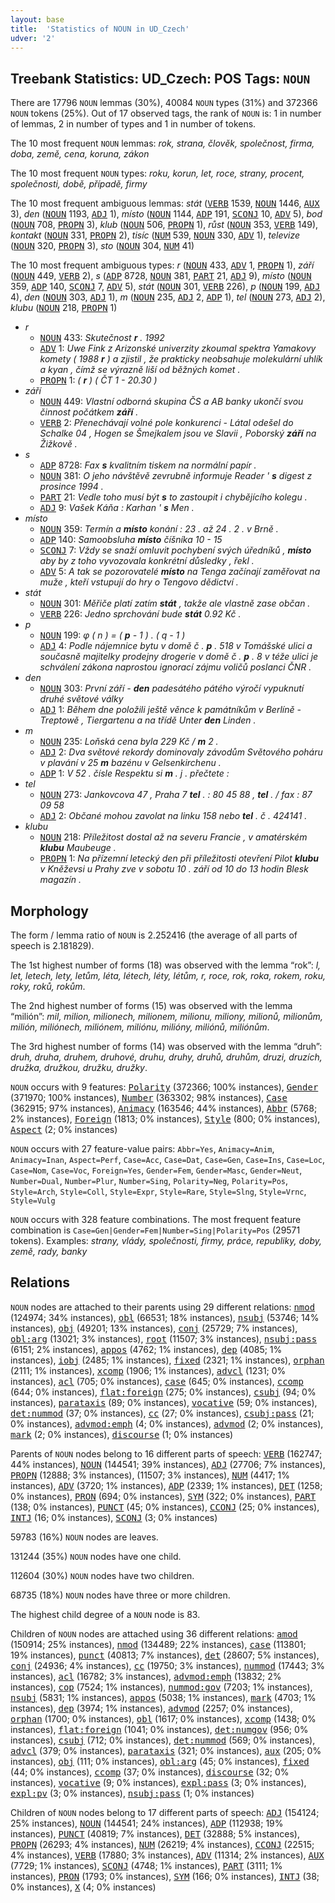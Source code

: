 ```yaml
---
layout: base
title:  'Statistics of NOUN in UD_Czech'
udver: '2'
---
```


## Treebank Statistics: UD_Czech: POS Tags: `NOUN`

There are 17796 `NOUN` lemmas (30%), 40084 `NOUN` types (31%) and 372366 `NOUN` tokens (25%).
Out of 17 observed tags, the rank of `NOUN` is: 1 in number of lemmas, 2 in number of types and 1 in number of tokens.

The 10 most frequent `NOUN` lemmas: <em>rok, strana, člověk, společnost, firma, doba, země, cena, koruna, zákon</em>

The 10 most frequent `NOUN` types:  <em>roku, korun, let, roce, strany, procent, společnosti, době, případě, firmy</em>

The 10 most frequent ambiguous lemmas: <em>stát</em> (<tt><a href="cs-pos-VERB.html">VERB</a></tt> 1539, <tt><a href="cs-pos-NOUN.html">NOUN</a></tt> 1446, <tt><a href="cs-pos-AUX.html">AUX</a></tt> 3), <em>den</em> (<tt><a href="cs-pos-NOUN.html">NOUN</a></tt> 1193, <tt><a href="cs-pos-ADJ.html">ADJ</a></tt> 1), <em>místo</em> (<tt><a href="cs-pos-NOUN.html">NOUN</a></tt> 1144, <tt><a href="cs-pos-ADP.html">ADP</a></tt> 191, <tt><a href="cs-pos-SCONJ.html">SCONJ</a></tt> 10, <tt><a href="cs-pos-ADV.html">ADV</a></tt> 5), <em>bod</em> (<tt><a href="cs-pos-NOUN.html">NOUN</a></tt> 708, <tt><a href="cs-pos-PROPN.html">PROPN</a></tt> 3), <em>klub</em> (<tt><a href="cs-pos-NOUN.html">NOUN</a></tt> 506, <tt><a href="cs-pos-PROPN.html">PROPN</a></tt> 1), <em>růst</em> (<tt><a href="cs-pos-NOUN.html">NOUN</a></tt> 353, <tt><a href="cs-pos-VERB.html">VERB</a></tt> 149), <em>kontakt</em> (<tt><a href="cs-pos-NOUN.html">NOUN</a></tt> 331, <tt><a href="cs-pos-PROPN.html">PROPN</a></tt> 2), <em>tisíc</em> (<tt><a href="cs-pos-NUM.html">NUM</a></tt> 539, <tt><a href="cs-pos-NOUN.html">NOUN</a></tt> 330, <tt><a href="cs-pos-ADV.html">ADV</a></tt> 1), <em>televize</em> (<tt><a href="cs-pos-NOUN.html">NOUN</a></tt> 320, <tt><a href="cs-pos-PROPN.html">PROPN</a></tt> 3), <em>sto</em> (<tt><a href="cs-pos-NOUN.html">NOUN</a></tt> 304, <tt><a href="cs-pos-NUM.html">NUM</a></tt> 41)

The 10 most frequent ambiguous types:  <em>r</em> (<tt><a href="cs-pos-NOUN.html">NOUN</a></tt> 433, <tt><a href="cs-pos-ADV.html">ADV</a></tt> 1, <tt><a href="cs-pos-PROPN.html">PROPN</a></tt> 1), <em>září</em> (<tt><a href="cs-pos-NOUN.html">NOUN</a></tt> 449, <tt><a href="cs-pos-VERB.html">VERB</a></tt> 2), <em>s</em> (<tt><a href="cs-pos-ADP.html">ADP</a></tt> 8728, <tt><a href="cs-pos-NOUN.html">NOUN</a></tt> 381, <tt><a href="cs-pos-PART.html">PART</a></tt> 21, <tt><a href="cs-pos-ADJ.html">ADJ</a></tt> 9), <em>místo</em> (<tt><a href="cs-pos-NOUN.html">NOUN</a></tt> 359, <tt><a href="cs-pos-ADP.html">ADP</a></tt> 140, <tt><a href="cs-pos-SCONJ.html">SCONJ</a></tt> 7, <tt><a href="cs-pos-ADV.html">ADV</a></tt> 5), <em>stát</em> (<tt><a href="cs-pos-NOUN.html">NOUN</a></tt> 301, <tt><a href="cs-pos-VERB.html">VERB</a></tt> 226), <em>p</em> (<tt><a href="cs-pos-NOUN.html">NOUN</a></tt> 199, <tt><a href="cs-pos-ADJ.html">ADJ</a></tt> 4), <em>den</em> (<tt><a href="cs-pos-NOUN.html">NOUN</a></tt> 303, <tt><a href="cs-pos-ADJ.html">ADJ</a></tt> 1), <em>m</em> (<tt><a href="cs-pos-NOUN.html">NOUN</a></tt> 235, <tt><a href="cs-pos-ADJ.html">ADJ</a></tt> 2, <tt><a href="cs-pos-ADP.html">ADP</a></tt> 1), <em>tel</em> (<tt><a href="cs-pos-NOUN.html">NOUN</a></tt> 273, <tt><a href="cs-pos-ADJ.html">ADJ</a></tt> 2), <em>klubu</em> (<tt><a href="cs-pos-NOUN.html">NOUN</a></tt> 218, <tt><a href="cs-pos-PROPN.html">PROPN</a></tt> 1)


* <em>r</em>
  * <tt><a href="cs-pos-NOUN.html">NOUN</a></tt> 433: <em>Skutečnost <b>r</b> . 1992</em>
  * <tt><a href="cs-pos-ADV.html">ADV</a></tt> 1: <em>Uwe Fink z Arizonské univerzity zkoumal spektra Yamakovy komety ( 1988 <b>r</b> ) a zjistil , že prakticky neobsahuje molekulární uhlík a kyan , čímž se výrazně liší od běžných komet .</em>
  * <tt><a href="cs-pos-PROPN.html">PROPN</a></tt> 1: <em>( <b>r</b> ) ( ČT 1 - 20.30 )</em>
* <em>září</em>
  * <tt><a href="cs-pos-NOUN.html">NOUN</a></tt> 449: <em>Vlastní odborná skupina ČS a AB banky ukončí svou činnost počátkem <b>září</b> .</em>
  * <tt><a href="cs-pos-VERB.html">VERB</a></tt> 2: <em>Přenechávají volné pole konkurenci - Látal odešel do Schalke 04 , Hogen se Šmejkalem jsou ve Slavii , Poborský <b>září</b> na Žižkově .</em>
* <em>s</em>
  * <tt><a href="cs-pos-ADP.html">ADP</a></tt> 8728: <em>Fax <b>s</b> kvalitním tiskem na normální papír .</em>
  * <tt><a href="cs-pos-NOUN.html">NOUN</a></tt> 381: <em>O jeho návštěvě zevrubně informuje Reader ' <b>s</b> digest z prosince 1994 .</em>
  * <tt><a href="cs-pos-PART.html">PART</a></tt> 21: <em>Vedle toho musí být <b>s</b> to zastoupit i chybějícího kolegu .</em>
  * <tt><a href="cs-pos-ADJ.html">ADJ</a></tt> 9: <em>Vašek Káňa : Karhan ' <b>s</b> Men .</em>
* <em>místo</em>
  * <tt><a href="cs-pos-NOUN.html">NOUN</a></tt> 359: <em>Termín a <b>místo</b> konání : 23 . až 24 . 2 . v Brně .</em>
  * <tt><a href="cs-pos-ADP.html">ADP</a></tt> 140: <em>Samoobsluha <b>místo</b> číšníka 10 - 15</em>
  * <tt><a href="cs-pos-SCONJ.html">SCONJ</a></tt> 7: <em>Vždy se snaží omluvit pochybení svých úředníků , <b>místo</b> aby by z toho vyvozovala konkrétní důsledky , řekl .</em>
  * <tt><a href="cs-pos-ADV.html">ADV</a></tt> 5: <em>A tak se pozorovatelé <b>místo</b> na Tenga začínají zaměřovat na muže , kteří vstupují do hry o Tengovo dědictví .</em>
* <em>stát</em>
  * <tt><a href="cs-pos-NOUN.html">NOUN</a></tt> 301: <em>Měřiče platí zatím <b>stát</b> , takže ale vlastně zase občan .</em>
  * <tt><a href="cs-pos-VERB.html">VERB</a></tt> 226: <em>Jedno sprchování bude <b>stát</b> 0.92 Kč .</em>
* <em>p</em>
  * <tt><a href="cs-pos-NOUN.html">NOUN</a></tt> 199: <em>φ ( n ) = ( <b>p</b> - 1 ) . ( q - 1 )</em>
  * <tt><a href="cs-pos-ADJ.html">ADJ</a></tt> 4: <em>Podle nájemnice bytu v domě č . <b>p</b> . 518 v Tomášské ulici a současně majitelky prodejny drogerie v domě č . <b>p</b> . 8 v téže ulici je schválení zákona naprostou ignorací zájmu voličů poslanci ČNR .</em>
* <em>den</em>
  * <tt><a href="cs-pos-NOUN.html">NOUN</a></tt> 303: <em>První září - <b>den</b> padesátého pátého výročí vypuknutí druhé světové války</em>
  * <tt><a href="cs-pos-ADJ.html">ADJ</a></tt> 1: <em>Během dne položili ještě věnce k památníkům v Berlíně - Treptowě , Tiergartenu a na třídě Unter <b>den</b> Linden .</em>
* <em>m</em>
  * <tt><a href="cs-pos-NOUN.html">NOUN</a></tt> 235: <em>Loňská cena byla 229 Kč / <b>m</b> 2 .</em>
  * <tt><a href="cs-pos-ADJ.html">ADJ</a></tt> 2: <em>Dva světové rekordy dominovaly závodům Světového poháru v plavání v 25 <b>m</b> bazénu v Gelsenkirchenu .</em>
  * <tt><a href="cs-pos-ADP.html">ADP</a></tt> 1: <em>V 52 . čísle Respektu si <b>m</b> . j . přečtete :</em>
* <em>tel</em>
  * <tt><a href="cs-pos-NOUN.html">NOUN</a></tt> 273: <em>Jankovcova 47 , Praha 7 <b>tel</b> . : 80 45 88 , <b>tel</b> . / fax : 87 09 58</em>
  * <tt><a href="cs-pos-ADJ.html">ADJ</a></tt> 2: <em>Občané mohou zavolat na linku 158 nebo <b>tel</b> . č . 424141 .</em>
* <em>klubu</em>
  * <tt><a href="cs-pos-NOUN.html">NOUN</a></tt> 218: <em>Příležitost dostal až na severu Francie , v amatérském <b>klubu</b> Maubeuge .</em>
  * <tt><a href="cs-pos-PROPN.html">PROPN</a></tt> 1: <em>Na přízemní letecký den při příležitosti otevření Pilot <b>klubu</b> v Kněževsi u Prahy zve v sobotu 10 . září od 10 do 13 hodin Blesk magazín .</em>

## Morphology

The form / lemma ratio of `NOUN` is 2.252416 (the average of all parts of speech is 2.181829).

The 1st highest number of forms (18) was observed with the lemma “rok”: <em>l, let, letech, lety, letům, léta, létech, léty, létům, r, roce, rok, roka, rokem, roku, roky, roků, rokům</em>.

The 2nd highest number of forms (15) was observed with the lemma “milión”: <em>mil, milion, milionech, milionem, milionu, miliony, milionů, milionům, milión, miliónech, miliónem, miliónu, milióny, miliónů, miliónům</em>.

The 3rd highest number of forms (14) was observed with the lemma “druh”: <em>druh, druha, druhem, druhové, druhu, druhy, druhů, druhům, druzi, druzích, družka, družkou, družku, družky</em>.

`NOUN` occurs with 9 features: <tt><a href="cs-feat-Polarity.html">Polarity</a></tt> (372366; 100% instances), <tt><a href="cs-feat-Gender.html">Gender</a></tt> (371970; 100% instances), <tt><a href="cs-feat-Number.html">Number</a></tt> (363302; 98% instances), <tt><a href="cs-feat-Case.html">Case</a></tt> (362915; 97% instances), <tt><a href="cs-feat-Animacy.html">Animacy</a></tt> (163546; 44% instances), <tt><a href="cs-feat-Abbr.html">Abbr</a></tt> (5768; 2% instances), <tt><a href="cs-feat-Foreign.html">Foreign</a></tt> (1813; 0% instances), <tt><a href="cs-feat-Style.html">Style</a></tt> (800; 0% instances), <tt><a href="cs-feat-Aspect.html">Aspect</a></tt> (2; 0% instances)

`NOUN` occurs with 27 feature-value pairs: `Abbr=Yes`, `Animacy=Anim`, `Animacy=Inan`, `Aspect=Perf`, `Case=Acc`, `Case=Dat`, `Case=Gen`, `Case=Ins`, `Case=Loc`, `Case=Nom`, `Case=Voc`, `Foreign=Yes`, `Gender=Fem`, `Gender=Masc`, `Gender=Neut`, `Number=Dual`, `Number=Plur`, `Number=Sing`, `Polarity=Neg`, `Polarity=Pos`, `Style=Arch`, `Style=Coll`, `Style=Expr`, `Style=Rare`, `Style=Slng`, `Style=Vrnc`, `Style=Vulg`

`NOUN` occurs with 328 feature combinations.
The most frequent feature combination is `Case=Gen|Gender=Fem|Number=Sing|Polarity=Pos` (29571 tokens).
Examples: <em>strany, vlády, společnosti, firmy, práce, republiky, doby, země, rady, banky</em>


## Relations

`NOUN` nodes are attached to their parents using 29 different relations: <tt><a href="cs-dep-nmod.html">nmod</a></tt> (124974; 34% instances), <tt><a href="cs-dep-obl.html">obl</a></tt> (66531; 18% instances), <tt><a href="cs-dep-nsubj.html">nsubj</a></tt> (53746; 14% instances), <tt><a href="cs-dep-obj.html">obj</a></tt> (49201; 13% instances), <tt><a href="cs-dep-conj.html">conj</a></tt> (25729; 7% instances), <tt><a href="cs-dep-obl-arg.html">obl:arg</a></tt> (13021; 3% instances), <tt><a href="cs-dep-root.html">root</a></tt> (11507; 3% instances), <tt><a href="cs-dep-nsubj-pass.html">nsubj:pass</a></tt> (6151; 2% instances), <tt><a href="cs-dep-appos.html">appos</a></tt> (4762; 1% instances), <tt><a href="cs-dep-dep.html">dep</a></tt> (4085; 1% instances), <tt><a href="cs-dep-iobj.html">iobj</a></tt> (2485; 1% instances), <tt><a href="cs-dep-fixed.html">fixed</a></tt> (2321; 1% instances), <tt><a href="cs-dep-orphan.html">orphan</a></tt> (2111; 1% instances), <tt><a href="cs-dep-xcomp.html">xcomp</a></tt> (1906; 1% instances), <tt><a href="cs-dep-advcl.html">advcl</a></tt> (1231; 0% instances), <tt><a href="cs-dep-acl.html">acl</a></tt> (705; 0% instances), <tt><a href="cs-dep-case.html">case</a></tt> (645; 0% instances), <tt><a href="cs-dep-ccomp.html">ccomp</a></tt> (644; 0% instances), <tt><a href="cs-dep-flat-foreign.html">flat:foreign</a></tt> (275; 0% instances), <tt><a href="cs-dep-csubj.html">csubj</a></tt> (94; 0% instances), <tt><a href="cs-dep-parataxis.html">parataxis</a></tt> (89; 0% instances), <tt><a href="cs-dep-vocative.html">vocative</a></tt> (59; 0% instances), <tt><a href="cs-dep-det-nummod.html">det:nummod</a></tt> (37; 0% instances), <tt><a href="cs-dep-cc.html">cc</a></tt> (27; 0% instances), <tt><a href="cs-dep-csubj-pass.html">csubj:pass</a></tt> (21; 0% instances), <tt><a href="cs-dep-advmod-emph.html">advmod:emph</a></tt> (4; 0% instances), <tt><a href="cs-dep-advmod.html">advmod</a></tt> (2; 0% instances), <tt><a href="cs-dep-mark.html">mark</a></tt> (2; 0% instances), <tt><a href="cs-dep-discourse.html">discourse</a></tt> (1; 0% instances)

Parents of `NOUN` nodes belong to 16 different parts of speech: <tt><a href="cs-pos-VERB.html">VERB</a></tt> (162747; 44% instances), <tt><a href="cs-pos-NOUN.html">NOUN</a></tt> (144541; 39% instances), <tt><a href="cs-pos-ADJ.html">ADJ</a></tt> (27706; 7% instances), <tt><a href="cs-pos-PROPN.html">PROPN</a></tt> (12888; 3% instances),  (11507; 3% instances), <tt><a href="cs-pos-NUM.html">NUM</a></tt> (4417; 1% instances), <tt><a href="cs-pos-ADV.html">ADV</a></tt> (3720; 1% instances), <tt><a href="cs-pos-ADP.html">ADP</a></tt> (2339; 1% instances), <tt><a href="cs-pos-DET.html">DET</a></tt> (1258; 0% instances), <tt><a href="cs-pos-PRON.html">PRON</a></tt> (694; 0% instances), <tt><a href="cs-pos-SYM.html">SYM</a></tt> (322; 0% instances), <tt><a href="cs-pos-PART.html">PART</a></tt> (138; 0% instances), <tt><a href="cs-pos-PUNCT.html">PUNCT</a></tt> (45; 0% instances), <tt><a href="cs-pos-CCONJ.html">CCONJ</a></tt> (25; 0% instances), <tt><a href="cs-pos-INTJ.html">INTJ</a></tt> (16; 0% instances), <tt><a href="cs-pos-SCONJ.html">SCONJ</a></tt> (3; 0% instances)

59783 (16%) `NOUN` nodes are leaves.

131244 (35%) `NOUN` nodes have one child.

112604 (30%) `NOUN` nodes have two children.

68735 (18%) `NOUN` nodes have three or more children.

The highest child degree of a `NOUN` node is 83.

Children of `NOUN` nodes are attached using 36 different relations: <tt><a href="cs-dep-amod.html">amod</a></tt> (150914; 25% instances), <tt><a href="cs-dep-nmod.html">nmod</a></tt> (134489; 22% instances), <tt><a href="cs-dep-case.html">case</a></tt> (113801; 19% instances), <tt><a href="cs-dep-punct.html">punct</a></tt> (40813; 7% instances), <tt><a href="cs-dep-det.html">det</a></tt> (28607; 5% instances), <tt><a href="cs-dep-conj.html">conj</a></tt> (24936; 4% instances), <tt><a href="cs-dep-cc.html">cc</a></tt> (19750; 3% instances), <tt><a href="cs-dep-nummod.html">nummod</a></tt> (17443; 3% instances), <tt><a href="cs-dep-acl.html">acl</a></tt> (16782; 3% instances), <tt><a href="cs-dep-advmod-emph.html">advmod:emph</a></tt> (13832; 2% instances), <tt><a href="cs-dep-cop.html">cop</a></tt> (7524; 1% instances), <tt><a href="cs-dep-nummod-gov.html">nummod:gov</a></tt> (7203; 1% instances), <tt><a href="cs-dep-nsubj.html">nsubj</a></tt> (5831; 1% instances), <tt><a href="cs-dep-appos.html">appos</a></tt> (5038; 1% instances), <tt><a href="cs-dep-mark.html">mark</a></tt> (4703; 1% instances), <tt><a href="cs-dep-dep.html">dep</a></tt> (3974; 1% instances), <tt><a href="cs-dep-advmod.html">advmod</a></tt> (2257; 0% instances), <tt><a href="cs-dep-orphan.html">orphan</a></tt> (1700; 0% instances), <tt><a href="cs-dep-obl.html">obl</a></tt> (1617; 0% instances), <tt><a href="cs-dep-xcomp.html">xcomp</a></tt> (1438; 0% instances), <tt><a href="cs-dep-flat-foreign.html">flat:foreign</a></tt> (1041; 0% instances), <tt><a href="cs-dep-det-numgov.html">det:numgov</a></tt> (956; 0% instances), <tt><a href="cs-dep-csubj.html">csubj</a></tt> (712; 0% instances), <tt><a href="cs-dep-det-nummod.html">det:nummod</a></tt> (569; 0% instances), <tt><a href="cs-dep-advcl.html">advcl</a></tt> (379; 0% instances), <tt><a href="cs-dep-parataxis.html">parataxis</a></tt> (321; 0% instances), <tt><a href="cs-dep-aux.html">aux</a></tt> (205; 0% instances), <tt><a href="cs-dep-obj.html">obj</a></tt> (111; 0% instances), <tt><a href="cs-dep-obl-arg.html">obl:arg</a></tt> (45; 0% instances), <tt><a href="cs-dep-fixed.html">fixed</a></tt> (44; 0% instances), <tt><a href="cs-dep-ccomp.html">ccomp</a></tt> (37; 0% instances), <tt><a href="cs-dep-discourse.html">discourse</a></tt> (32; 0% instances), <tt><a href="cs-dep-vocative.html">vocative</a></tt> (9; 0% instances), <tt><a href="cs-dep-expl-pass.html">expl:pass</a></tt> (3; 0% instances), <tt><a href="cs-dep-expl-pv.html">expl:pv</a></tt> (3; 0% instances), <tt><a href="cs-dep-nsubj-pass.html">nsubj:pass</a></tt> (1; 0% instances)

Children of `NOUN` nodes belong to 17 different parts of speech: <tt><a href="cs-pos-ADJ.html">ADJ</a></tt> (154124; 25% instances), <tt><a href="cs-pos-NOUN.html">NOUN</a></tt> (144541; 24% instances), <tt><a href="cs-pos-ADP.html">ADP</a></tt> (112938; 19% instances), <tt><a href="cs-pos-PUNCT.html">PUNCT</a></tt> (40819; 7% instances), <tt><a href="cs-pos-DET.html">DET</a></tt> (32888; 5% instances), <tt><a href="cs-pos-PROPN.html">PROPN</a></tt> (26293; 4% instances), <tt><a href="cs-pos-NUM.html">NUM</a></tt> (26219; 4% instances), <tt><a href="cs-pos-CCONJ.html">CCONJ</a></tt> (22515; 4% instances), <tt><a href="cs-pos-VERB.html">VERB</a></tt> (17880; 3% instances), <tt><a href="cs-pos-ADV.html">ADV</a></tt> (11314; 2% instances), <tt><a href="cs-pos-AUX.html">AUX</a></tt> (7729; 1% instances), <tt><a href="cs-pos-SCONJ.html">SCONJ</a></tt> (4748; 1% instances), <tt><a href="cs-pos-PART.html">PART</a></tt> (3111; 1% instances), <tt><a href="cs-pos-PRON.html">PRON</a></tt> (1793; 0% instances), <tt><a href="cs-pos-SYM.html">SYM</a></tt> (166; 0% instances), <tt><a href="cs-pos-INTJ.html">INTJ</a></tt> (38; 0% instances), <tt><a href="cs-pos-X.html">X</a></tt> (4; 0% instances)

